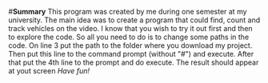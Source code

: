 #**Summary**
This program was created by me during one semester at my university. The main idea was to create a program that could find, count and track 
vehicles on the video.
I know that you wish to try it out first and then to explore the code. So all you need to do is to change some paths in the code.
On line 3 put the path to the folder where you download my project. Then put this line to the command prompt (without "#") and execute. 
After that put the 4th line to the prompt and do execute. The result should appear at yout screen
_Have fun!_
